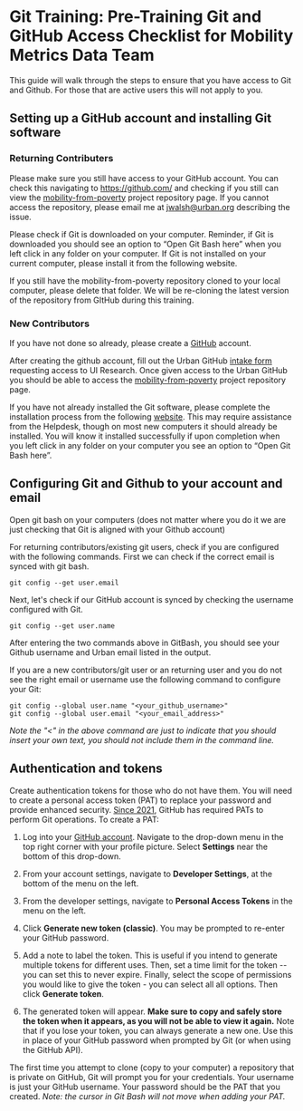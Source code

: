 # **Git Training: Pre-Training Git and GitHub Access Checklist for Mobility Metrics Data Team**

This guide will walk through the steps to ensure that you have access to Git and Github. For those that are active users this will not apply to you.

## Setting up a GitHub account and installing Git software 

### Returning Contributers 

Please make sure you still have access to your GitHub account. You can check this navigating to https://github.com/ and checking if you still can view the [mobility-from-poverty](https://github.com/UI-Research/mobility-from-poverty) project repository page. If you cannot access the repository, please email me at jwalsh@urban.org describing the issue. 

Please check if Git is downloaded on your computer. Reminder, if Git is downloaded you should see an option to “Open Git Bash here” when you left click in any folder on your computer. If Git is not installed on your current computer, please install it from the following website.  

If you still have the mobility-from-poverty repository cloned to your local computer, please delete that folder. We will be re-cloning the latest version of the repository from GItHub during this training.  

 
### New Contributors

If you have not done so already, please create a [GitHub](https://github.com/) account.  

After creating the github account, fill out the Urban GitHub [intake form](https://app.smartsheet.com/b/form/9f0c5ba330dd4b73980fe5a6e17216b5) requesting access to UI Research. Once given access to the Urban GitHub you should be able to access the [mobility-from-poverty](https://github.com/UI-Research/mobility-from-poverty) project repository page. 

If you have not already installed the Git software, please complete the installation process from the following [website](https://git-scm.com/downloads). This may require assistance from the Helpdesk, though on most new computers it should already be installed. You will know it installed successfully if upon completion when you left click in any folder on your computer you see an option to “Open Git Bash here”. 

## Configuring Git and Github to your account and email

Open git bash on your computers (does not matter where you do it we are just checking that Git is aligned with your Github account)

For returning contributors/existing git users, check if you are configured with the following commands. First we can check if the correct email is synced with git bash.

```{bash}
git config --get user.email
```

Next, let's check if our GitHub account is synced by checking the username configured with Git.

```{bash}
git config --get user.name
```

After entering the two commands above in GitBash, you should see your Github username and Urban email listed in the output.

If you are a new contributors/git user or an returning user and you do not see the right email or username use the following command to configure your Git:

```{bash}
git config --global user.name "<your_github_username>"
git config --global user.email "<your_email_address>"
```

*Note the "<" in the above command are just to indicate that you should insert your own text, you should not include them in the command line.*

## Authentication and tokens

Create authentication tokens for those who do not have them. You will need to create a personal access token (PAT) to replace your password and provide enhanced security. [Since 2021](https://github.blog/2020-12-15-token-authentication-requirements-for-git-operations/), GitHub has required PATs to perform Git operations. To create a PAT:

1.  Log into your [GitHub account](https://github.com/). Navigate to the drop-down menu in the top right corner with your profile picture. Select **Settings** near the bottom of this drop-down.

2.  From your account settings, navigate to **Developer Settings**, at the bottom of the menu on the left.

3.  From the developer settings, navigate to **Personal Access Tokens** in the menu on the left.

4.  Click **Generate new token (classic)**. You may be prompted to re-enter your GitHub password.

5.  Add a note to label the token. This is useful if you intend to generate multiple tokens for different uses. Then, set a time limit for the token -- you can set this to never expire. Finally, select the scope of permissions you would like to give the token - you can select all all options. Then click **Generate token**.

6.  The generated token will appear. **Make sure to copy and safely store the token when it appears, as you will not be able to view it again.** Note that if you lose your token, you can always generate a new one. Use this in place of your GitHub password when prompted by Git (or when using the GitHub API).

The first time you attempt to clone (copy to your computer) a repository that is private on GitHub, Git will prompt you for your credentials. Your username is just your GitHub username. Your password should be the PAT that you created. *Note: the cursor in Git Bash will not move when adding your PAT.*
